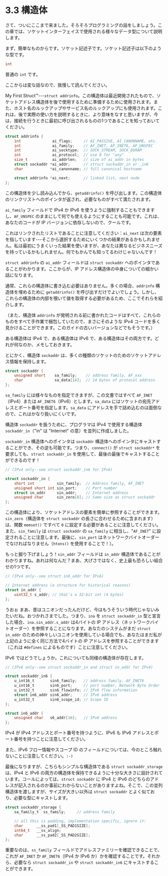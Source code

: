 # 3.3 構造体

さて、ついにここまで来ました。そろそろプログラミングの話をしましょう。この章では、ソケットインターフェイスで使用される様々なデータ型について説明します。

まず、簡単なものからです。ソケット記述子です。ソケット記述子は以下のような型です。

```c
int
```

普通の `int` です。

ここからは変な話なので、我慢して読んでください。

My First Struct™---`struct addrinfo`。この構造体は最近開発されたもので、ソケットアドレス構造体を後で使用するために準備するために使用されます。また、ホスト名のルックアップやサービス名のルックアップにも使用されます。これは、後で実際の使い方を説明するときに、より意味をなすと思いますが、今は、接続を行うときに最初に呼び出されるものの1つであることを知っておいてください。

```c
struct addrinfo {
    int              ai_flags;     // AI_PASSIVE, AI_CANONNAME, etc.
    int              ai_family;    // AF_INET, AF_INET6, AF_UNSPEC
    int              ai_socktype;  // SOCK_STREAM, SOCK_DGRAM
    int              ai_protocol;  // use 0 for "any"
    size_t           ai_addrlen;   // size of ai_addr in bytes
    struct sockaddr *ai_addr;      // struct sockaddr_in or _in6
    char            *ai_canonname; // full canonical hostname

    struct addrinfo *ai_next;      // linked list, next node
};
```

この構造体を少し読み込んでから、`getaddrinfo()` を呼び出します。この構造体のリンクリストへのポインタが返され、必要なものがすべて満たされます。

`ai_family` フィールドで IPv4 か IPv6 を使うように強制することもできますし、`AF_UNSPEC` のままにして何でも使えるようにすることも可能です。これは、あなたのコードが IP バージョンに依存しないので、クールです。

これはリンクされたリストであることに注意してください：`ai_next` は次の要素を指しています---そこから選択するためにいくつかの結果があるかもしれません。私は最初にうまくいった結果を使いますが、あなたは異なるビジネスニーズを持っているかもしれません。何でもかんでも知ってるわけじゃないんです！

`struct addrinfo` の `ai_addr` フィールドは `struct sockaddr` へのポインタであることがわかります。ここからが、IP アドレス構造体の中身についての細かい話になります。

通常、これらの構造体に書き込む必要はありません。多くの場合、`addrinfo` 構造体を埋めるために `getaddrinfo()` を呼び出すだけでよいでしょう。しかし、これらの構造体の内部を覗いて値を取得する必要があるため、ここでそれらを紹介します。

（また、構造体 `addrinfo` が発明される前に書かれたコードはすべて、これらのものをすべて手作業で梱包していたので、まさにそのような IPv4 コードを多く見かけることができます。このガイドの古いバージョンなどでもそうです。）

ある構造体は IPv4 で、ある構造体は IPv6 で、ある構造体はその両方です。どれが何なのか、メモしておきます。

とにかく、構造体 `sockaddr` は、多くの種類のソケットのためのソケットアドレス情報を保持します。

```c
struct sockaddr {
    unsigned short    sa_family;    // address family, AF_xxx
    char              sa_data[14];  // 14 bytes of protocol address
};
```

`sa_family` には様々なものを指定できますが、この文書ではすべて `AF_INET`（IPv4）または `AF_INET6`（IPv6）とします。`sa_data` にはソケットの宛先アドレスとポート番号を指定します。`sa_data` にアドレスを手で詰め込むのは面倒なので、これはかなり扱いにくいです。

構造体 `sockaddr` を扱うために、プログラマは IPv4 で使用する構造体 `sockaddr_in`（"in" は "Internet" の意）を並列に作成しました。

`sockaddr_in` 構造体へのポインタは `sockaddr` 構造体へのポインタにキャストすることができ、その逆も可能です。つまり、`connect()` が `struct sockaddr*` を要求しても、`struct sockaddr_in` を使用して、最後の最後でキャストすることができるのです！

```c
// (IPv4 only--see struct sockaddr_in6 for IPv6)

struct sockaddr_in {
    short int          sin_family;  // Address family, AF_INET
    unsigned short int sin_port;    // Port number
    struct in_addr     sin_addr;    // Internet address
    unsigned char      sin_zero[8]; // Same size as struct sockaddr
};
```

この構造体により、ソケットアドレスの要素を簡単に参照することができます。`sin_zero`（構造体を `struct sockaddr` の長さに合わせるために含まれます）は、関数 `memset()` ですべて `0` に設定する必要があることに注意してください。また、`sin_family` は `struct sockaddr` の `sa_family` に相当し、"`AF_INET`" に設定されることに注意します。最後に、`sin_port` はネットワークバイトオーダーでなければなりません（`htons()` を使用することで！）。

もっと掘り下げましょう！`sin_addr` フィールドは `in_addr` 構造体であることがわかりますね。あれは何なんだ？まあ、大げさではなく、史上最も恐ろしい組合せの1つです。

```c
// (IPv4 only--see struct in6_addr for IPv6)

// Internet address (a structure for historical reasons)
struct in_addr {
    uint32_t s_addr; // that's a 32-bit int (4 bytes)
};
```

うおぉ まあ、昔はユニオンだったんだけど、今はもうそういう時代じゃないみたいだね。おつかれさまでした。つまり、`ina` を `struct sockaddr_in` 型と宣言した場合、`ina.sin_addr.s_addr` は4バイトの IP アドレス（ネットワークバイトオーダー）を参照することになります。あなたのシステムがまだ `struct in_addr` のための神々しいユニオンを使用している場合でも、あなたはまだ私が上記のように全く同じ方法で4バイトの IP アドレスを参照することができます（これは `#defines` によるものです）ことに注意してください。

IPv6 ではどうでしょうか。これについても同様の構造体が存在します。

```c
// (IPv6 only--see struct sockaddr_in and struct in_addr for IPv4)

struct sockaddr_in6 {
    u_int16_t       sin6_family;   // address family, AF_INET6
    u_int16_t       sin6_port;     // port number, Network Byte Order
    u_int32_t       sin6_flowinfo; // IPv6 flow information
    struct in6_addr sin6_addr;     // IPv6 address
    u_int32_t       sin6_scope_id; // Scope ID
};

struct in6_addr {
    unsigned char   s6_addr[16];   // IPv6 address
};
```

IPv4 が IPv4 アドレスとポート番号を持つように、IPv6 も IPv6 アドレスとポート番号を持つことに注意してください。

また、IPv6 フロー情報やスコープ ID のフィールドについては、今のところ触れないことに注意してください。`:-)`

最後になりますが、こちらもシンプルな構造体である `struct sockaddr_storage` は、IPv4 と IPv6 の両方の構造体を保持できるように十分な大きさに設計されています。コールによっては、`struct sockaddr` に IPv4 と IPv6 のどちらのアドレスが記入されるのか事前にわからないことがありますよね。そこで、この並列構造体を渡しますが、サイズが大きい以外は `struct sockaddr` とよく似ており、必要な型にキャストします。

```c
struct sockaddr_storage {
    sa_family_t  ss_family;     // address family

    // all this is padding, implementation specific, ignore it:
    char      __ss_pad1[_SS_PAD1SIZE];
    int64_t   __ss_align;
    char      __ss_pad2[_SS_PAD2SIZE];
};
```

重要なのは、`ss_family` フィールドでアドレスファミリーを確認できることで、これが `AF_INET` か `AF_INET6`（IPv4 か IPv6 か）かを確認することです。それから、必要なら `struct sockaddr_in` や `struct sockaddr_in6` にキャストすることができます。
